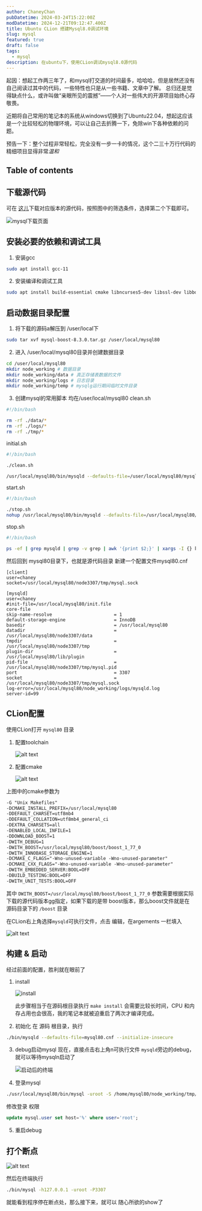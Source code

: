 ```yaml
---
author: ChaneyChan
pubDatetime: 2024-03-24T15:22:00Z
modDatetime: 2024-12-21T09:12:47.400Z
title: Ubuntu CLion 搭建Mysql8.0调试环境
slug: mysql
featured: true
draft: false
tags:
  - mysql
description: 在ubuntu下，使用CLion调试mysql8.0源代码
---
```


起因：想起工作两三年了，和mysql打交道的时间最多，哈哈哈，但是居然还没有自己阅读过其中的代码，一些特性也只是从一些书籍、文章中了解。
总归还是觉得缺点什么，或许叫做“亲眼所见的震撼”——个人对一些伟大的开源项目始终心存敬畏。

近期将自己常用的笔记本的系统从windows切换到了Ubuntu22.04，想起这应该是一个比较轻松的物理环境，可以让自己去折腾一下，免除win下各种依赖的问题。

预告一下：整个过程非常轻松，完全没有一步一卡的情况，这个二三十万行代码的精细项目显得非常*温和*

## Table of contents

## 下载源代码

可在 [这儿](https://dev.mysql.com/downloads/mysql/)下载对应版本的源代码，按照图中的筛选条件，选择第二个下载即可。

![mysql下载页面](../../../assets/images/down_mysql_source.png)

## 安装必要的依赖和调试工具

1. 安装gcc

```sh
sudo apt install gcc-11
```

2. 安装编译和调试工具

```sh
sudo apt install build-essential cmake libncurses5-dev libssl-dev libboost-all-dev gdb
```

## 启动数据目录配置

1. 将下载的源码a解压到 /user/local下

```sh
sudo tar xvf mysql-boost-8.3.0.tar.gz /user/local/mysql80
```

2. 进入 /user/local/mysql80目录并创建数据目录

```sh
cd /user/local/mysql80
mkdir node_working # 数据目录
mkdir node_working/data # 真正存储表数据的文件
mkdir node_working/logs # 日志目录
mkdir node_working/temp # mysqlg运行期间临时文件目录
```

3. 创建mysql的常用脚本 均在/user/local/mysql80
   clean.sh

```sh
#!/bin/bash

rm -rf ./data/*
rm -rf ./logs/*
rm -rf ./tmp/*
```

initial.sh

```sh
#!/bin/bash

./clean.sh

/usr/local/mysql80/bin/mysqld --defaults-file=/user/local/mysql80/mysql80.cnf --initialize-insecure
```

start.sh

```sh
#!/bin/bash

./stop.sh
nohup /usr/local/mysql80/bin/mysqld --defaults-file=/usr/local/mysql80/mysql80.cnf > ./start.log 2>&1 &
```

stop.sh

```sh
#!/bin/bash

ps -ef | grep mysqld | grep -v grep | awk '{print $2;}' | xargs -I {} kill -9 {}
```

然后回到 mysql80目录下，也就是源代码目录
新建一个配置文件mysql80.cnf

```
[client]
user=chaney
socket=/usr/local/mysql80/node3307/tmp/mysql.sock

[mysqld]
user=chaney
#init-file=/usr/local/mysql80/init.file
core-file
skip-name-resolve                       = 1
default-storage-engine                  = InnoDB
basedir                                 = /usr/local/mysql80
datadir                                 = /usr/local/mysql80/node3307/data
tmpdir                                  = /usr/local/mysql80/node3307/tmp
plugin-dir                              = /usr/local/mysql80/lib/plugin
pid-file                                = /usr/local/mysql80/node3307/tmp/mysql.pid
port                                    = 3307
socket                                  = /usr/local/mysql80/node3307/tmp/mysql.sock
log-error=/usr/local/mysql80/node_working/logs/mysqld.log
server-id=99
```

## CLion配置

使用CLion打开 `mysql80` 目录

1. 配置toolchain

   ![alt text](../../../assets/images/config_toolchain.png)

2. 配置cmake

   ![alt text](../../../assets/images/config_cmake.png)

上图中的cmake参数为

```txt
-G "Unix Makefiles"
-DCMAKE_INSTALL_PREFIX=/usr/local/mysql80
-DDEFAULT_CHARSET=utf8mb4
-DDEFAULT_COLLATION=utf8mb4_general_ci
-DEXTRA_CHARSETS=all
-DENABLED_LOCAL_INFILE=1
-DDOWNLOAD_BOOST=1
-DWITH_DEBUG=1
-DWITH_BOOST=/usr/local/mysql80/boost/boost_1_77_0
-DWITH_INNOBASE_STORAGE_ENGINE=1
-DCMAKE_C_FLAGS="-Wno-unused-variable -Wno-unused-parameter"
-DCMAKE_CXX_FLAGS="-Wno-unused-variable -Wno-unused-parameter"
-DWITH_EMBEDDED_SERVER:BOOL=OFF
-DBUILD_TESTING:BOOL=OFF
-DWITH_UNIT_TESTS:BOOL=OFF
```

其中 `DWITH_BOOST=/usr/local/mysql80/boost/boost_1_77_0` 参数需要根据实际下载的源代码版本gg指定，如果下载的是带 boost版本，那么boost文件就是在 源码目录下的 `/boost` 目录

在CLion右上角选择`mysqld`可执行文件，点击 编辑，在argements 一栏填入

![alt text](../../../assets/images/argments.png)

## 构建 & 启动

经过前面的配置，胜利就在眼前了

1. install

   ![install](../../../assets/images/install.png)

   此步骤相当于在源码根目录执行 `make install` 会需要比较长时间，CPU 和内存占用也会很高，我的笔记本就被迫重启了两次才编译完成。

2. 初始化
   在 源码 根目录，执行

```sh
./bin/mysqld --defaults-file=mysql80.cnf --initialize-insecure
```

3. debug启动mysql
   现在，直接点击右上角n可执行文件 `mysqld`旁边的debug，就可以等待mysqln启动了

   ![启动后的终端](../.././../assets/images/start_mysql.png)

4. 登录mysql

```sh
./usr/local/mysql80/bin/mysql -uroot -S /home/mysql80/node_working/tmp/mysql.sock
```

修改登录 权限

```sql
update mysql.user set host='%' where user='root';
```

5. 重启debug

## 打个断点

![alt text](../../../assets/images/gdebu_mysql.png)

然后在终端执行

```sh
./bin/mysql -h127.0.0.1 -uroot -P3307
```

就能看到程序停在断点处，那么接下来，就可以 随心所欲的show了
